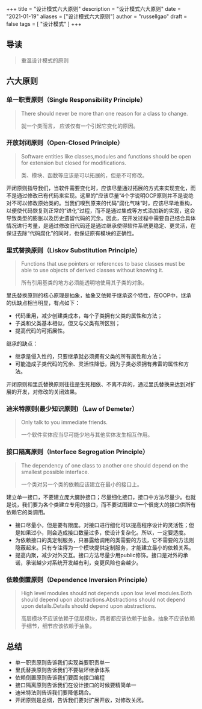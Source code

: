 +++
title = "设计模式六大原则"
description = "设计模式六大原则"
date = "2021-01-19"
aliases = ["设计模式六大原则"]
author = "russellgao"
draft = false
tags = [
    "设计模式"
]
+++

## 导读
> 重温设计模式的原则
>

## 六大原则
### 单一职责原则（Single Responsibility Principle）
> There should never be more than one reason for a class to change.
>
> 就一个类而言， 应该仅有一个引起它变化的原因。

### 开放封闭原则（Open-Closed Principle）
> Software entities like classes,modules and functions should be open for extension but closed for modifications.
>
> 类、模块、函数等应该是可以拓展的，但是不可修改。

开闭原则指导我们，当软件需要变化时，应该尽量通过拓展的方式来实现变化，而不是通过修改已有代码来实现。这里的“应该尽量”4个字说明OCP原则并不是说绝对不可以修改原始类的。当我们嗅到原来的代码“腐化气味”时，应该尽早地重构，以便使代码恢复到正常的“进化”过程，而不是通过集成等方式添加新的实现，这会导致类型的膨胀以及历史遗留代码的冗余。因此，在开发过程中需要自己结合具体情况进行考量，是通过修改旧代码还是通过继承使得软件系统更稳定、更灵活，在保证去除“代码腐化”的同时，也保证原有模块的正确性。

### 里式替换原则（Liskov Substitution Principle）
> Functions that use pointers or references to base classes must be able to use objects of derived classes without knowing it.
>
> 所有引用基类的地方必须能透明地使用其子类的对象。

里氏替换原则的核心原理是抽象，抽象又依赖于继承这个特性，在OOP中，继承的优缺点相当明显，有点如下：

- 代码重用，减少创建类成本，每个子类拥有父类的属性和方法；
- 子类和父类基本相似，但又与父类有所区别；
- 提高代码的可拓展性。

继承的缺点：

- 继承是侵入性的，只要继承就必须拥有父类的所有属性和方法；
- 可能造成子类代码的冗余、灵活性降低，因为子类必须拥有弗雷的属性和方法。

开闭原则和里氏替换原则往往是生死相依、不离不弃的，通过里氏替换来达到对扩展的开发，对修改的关闭效果。


### 迪米特原则(最少知识原则)（Law of  Demeter）
> Only talk to you immediate friends.
>
> 一个软件实体应当尽可能少地与其他实体发生相互作用。

### 接口隔离原则（Interface  Segregation Principle）
> The dependency of one class to another one should depend on the smallest possible interface.
>
> 一个类对另一个类的依赖应该建立在最小的接口上。

建立单一接口，不要建立庞大臃肿接口；尽量细化接口，接口中方法尽量少。也就是说，我们要为各个类建立专用的接口，而不要试图建立一个很庞大的接口供所有依赖它的类调用。

- 接口尽量小，但是要有限度。对接口进行细化可以提高程序设计的灵活性；但是如果过小，则会造成接口数量过多，使设计复杂化。所以，一定要适度。
- 为依赖接口的类定制服务，只暴露给调用的类需要的方法，它不需要的方法则隐蔽起来。只有专注得为一个模块提供定制服务，才能建立最小的依赖关系。
- 提高内聚，减少对外交互。接口方法尽量少用public修饰。接口是对外的承诺，承诺越少对系统开发越有利，变更风险也会越少。

### 依赖倒置原则（Dependence Inversion Principle）
> High level modules should not depends upon low level modules.Both should depend upon abstractions.Abstractions should not depend upon details.Details should depend upon abstractions.
>
> 高层模块不应该依赖于低层模块，两者都应该依赖于抽象。抽象不应该依赖于细节，细节应该依赖于抽象。


## 总结
- 单一职责原则告诉我们实现类要职责单一
- 里氏替换原则告诉我们不要破坏继承体系
- 依赖倒置原则告诉我们要面向接口编程
- 接口隔离原则告诉我们在设计接口的时候要精简单一
- 迪米特法则告诉我们要降低耦合。
- 开闭原则是总纲，告诉我们要对扩展开放，对修改关闭。
